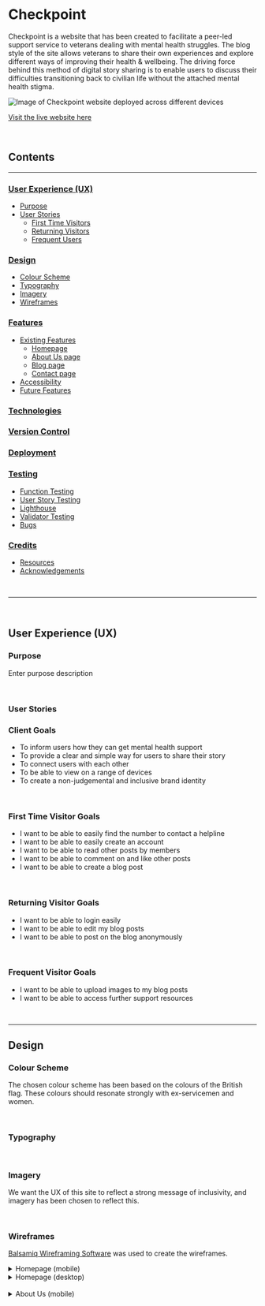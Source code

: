 # Checkpoint

Checkpoint is a website that has been created to facilitate a peer-led support service to veterans dealing with mental health struggles. The blog style of the site allows veterans to share their own experiences and explore different ways of improving their health & wellbeing.
The driving force behind this method of digital story sharing is to enable users to discuss their difficulties transitioning back to civilian life without the attached mental health stigma.

![Image of Checkpoint website deployed across different devices]()

[Visit the  live website here]()

<br>

## Contents
----

### [User Experience (UX)](#user-experience-ux-1)
- [Purpose](#purpose)
- [User Stories](#user-stories)
  - [First Time Visitors](#first-time-visitor-goals)
  - [Returning Visitors](#returning-visitor-goals)
  - [Frequent Users](#frequent-visitor-goals)

### [Design](#design-1)
- [Colour Scheme](#colour-scheme)
- [Typography](#typography)
- [Imagery](#imagery)
- [Wireframes](#wireframes)

### [Features](#features-1)
- [Existing Features](#existing-features)
  - [Homepage](#homepage)
  - [About Us page](#about_us_page)
  - [Blog page](#blog_page)
  - [Contact page](#contact_page)
- [Accessibility](#accessibility)
- [Future Features](#future-features)

### [Technologies](#technologies-1)

### [Version Control](#version-control-1)

### [Deployment](#deployment-1)

### [Testing](#testing-1)
- [Function Testing](#function-testing)
- [User Story Testing](#user-story-testing)
- [Lighthouse](#lighthouse)
- [Validator Testing](#validator-testing)
- [Bugs](#bugs)

### [Credits](#credits-1)
- [Resources](#resources)
- [Acknowledgements](#acknowledgements)

<br>

----

<br>

## User Experience (UX)
### **Purpose**

Enter purpose description 

<br>

### User Stories
### **Client Goals**
- To inform users how they can get mental health support
- To provide a clear and simple way for users to share their story
- To connect users with each other
- To be able to view on a range of devices
- To create a non-judgemental and inclusive brand identity

<br>

### **First Time Visitor Goals** 
- I want to be able to easily find the number to contact a helpline
- I want to be able to easily create an account
- I want to be able to read other posts by members
- I want to be able to comment on and like other posts
- I want to be able to create a blog post


<br>

### **Returning Visitor Goals**
- I want to be able to login easily
- I want to be able to edit my blog posts
- I want to be able to post on the blog anonymously

<br>

### **Frequent Visitor Goals**
- I want to be able to upload images to my blog posts
- I want to be able to access further support resources

<br>

----

## Design
### **Colour Scheme**
The chosen colour scheme has been based on the colours of the British flag. These colours should resonate strongly with ex-servicemen and women.



<br>

### **Typography**



<br>

### **Imagery**
We want the UX of this site to reflect a strong message of inclusivity, and imagery has been chosen to reflect this.

<br>

### **Wireframes**
[Balsamiq Wireframing Software](https://balsamiq.com/) was used to create the wireframes.
<details>
<summary>Homepage (mobile)</summary>

![Wireframe image of homepage design on mobile](static/readme_img/homepage_mob.png)
</details>
<details>
<summary>Homepage (desktop)</summary>

![Wireframe image of homepage design on desktop](static/readme_img/homepage.png)
</details>

<br>

<details>
<summary>About Us (mobile)</summary>

![About us mobile wireframe](static/readme_img/about_us_mob.png)
